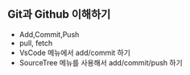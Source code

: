 ## Git과 Github 이해하기
* Add,Commit,Push
* pull, fetch
* VsCode 메뉴에서 add/commit 하기
* SourceTree 메뉴를 사용해서 add/commit/push 하기